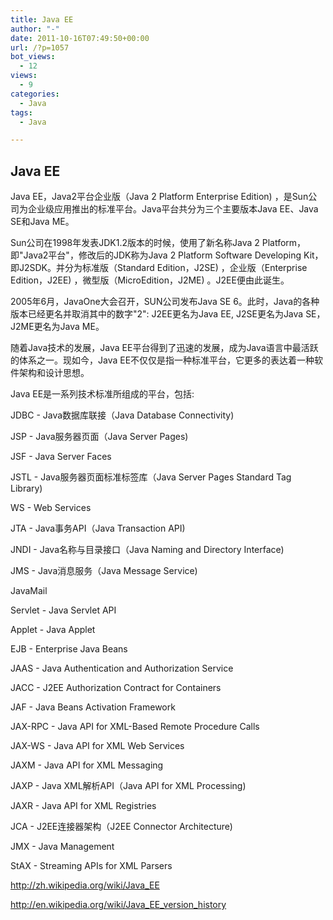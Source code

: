 ```yaml
---
title: Java EE
author: "-"
date: 2011-10-16T07:49:50+00:00
url: /?p=1057
bot_views:
  - 12
views:
  - 9
categories:
  - Java
tags:
  - Java

---
```

## Java EE
Java EE，Java2平台企业版（Java 2 Platform Enterprise Edition) ，是Sun公司为企业级应用推出的标准平台。Java平台共分为三个主要版本Java EE、Java SE和Java ME。

Sun公司在1998年发表JDK1.2版本的时候，使用了新名称Java 2 Platform，即"Java2平台"，修改后的JDK称为Java 2 Platform Software Developing Kit，即J2SDK。并分为标准版（Standard Edition，J2SE) ，企业版（Enterprise Edition，J2EE) ，微型版（MicroEdition，J2ME) 。J2EE便由此诞生。
  
2005年6月，JavaOne大会召开，SUN公司发布Java SE 6。此时，Java的各种版本已经更名并取消其中的数字"2": J2EE更名为Java EE, J2SE更名为Java SE，J2ME更名为Java ME。
  
随着Java技术的发展，Java EE平台得到了迅速的发展，成为Java语言中最活跃的体系之一。现如今，Java EE不仅仅是指一种标准平台，它更多的表达着一种软件架构和设计思想。
  
Java EE是一系列技术标准所组成的平台，包括: 

JDBC - Java数据库联接（Java Database Connectivity) 

JSP - Java服务器页面（Java Server Pages) 

JSF - Java Server Faces

JSTL - Java服务器页面标准标签库（Java Server Pages Standard Tag Library) 

WS - Web Services

JTA - Java事务API（Java Transaction API) 

JNDI - Java名称与目录接口（Java Naming and Directory Interface) 

JMS - Java消息服务（Java Message Service) 

JavaMail

Servlet - Java Servlet API
  
Applet - Java Applet
  
EJB - Enterprise Java Beans
  
JAAS - Java Authentication and Authorization Service
  
JACC - J2EE Authorization Contract for Containers
  
JAF - Java Beans Activation Framework
  
JAX-RPC - Java API for XML-Based Remote Procedure Calls
  
JAX-WS - Java API for XML Web Services
  
JAXM - Java API for XML Messaging
  
JAXP - Java XML解析API（Java API for XML Processing) 
  
JAXR - Java API for XML Registries
  
JCA - J2EE连接器架构（J2EE Connector Architecture) 
  
JMX - Java Management
  
StAX - Streaming APIs for XML Parsers

<http://zh.wikipedia.org/wiki/Java_EE>

http://en.wikipedia.org/wiki/Java_EE_version_history
